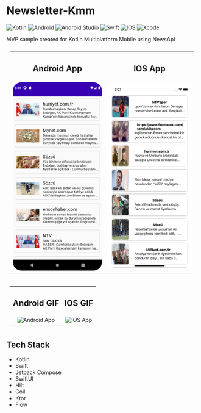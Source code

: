 # Newsletter-Kmm
![Kotlin](https://img.shields.io/badge/kotlin-%230095D5.svg?style=for-the-badge&logo=kotlin&logoColor=white)
![Android](https://img.shields.io/badge/Android-3DDC84?style=for-the-badge&logo=android&logoColor=white)
![Android Studio](https://img.shields.io/badge/Android%20Studio-3DDC84.svg?style=for-the-badge&logo=android-studio&logoColor=white)
![Swift](https://img.shields.io/badge/swift-F54A2A?style=for-the-badge&logo=swift&logoColor=white)
![IOS](https://img.shields.io/badge/iOS-000000?style=for-the-badge&logo=ios&logoColor=white)
![Xcode](https://img.shields.io/badge/Xcode-007ACC?style=for-the-badge&logo=Xcode&logoColor=white)

MVP sample created for Kotlin Multiplatform Mobile using NewsApi

<table style="padding:10px">
	<tr>
		<td align="center">
			<h2>Android App</h2>
		</td>
		<td align="center">
			<h2>IOS App</h2>
		</td>
  	</tr>
	<tr>
    	<td align="center">
			<img src="newsletter.png" alt="Android App" width="300"/>
    	</td>
		<td align="center">
			<img src="newsletter_ios.png" alt="iOS App" width="300"/>
    	</td>
  	</tr>
</table>

<table style="padding:10px">
	<tr>
		<td align="center">
			<h2>Android GIF</h2>
		</td>
		<td align="center">
			<h2>IOS GIF</h2>
		</td>
  	</tr>
	<tr>
    	<td align="center">
			<img src="newsletter.gif" alt="Android App" width="300"/>
    	</td>
		<td align="center">
			<img src="newsletter_ios.gif" alt="iOS App" width="300"/>
    	</td>
  	</tr>
</table>

## Tech Stack
- Kotlin
- Swift
- Jetpack Compose
- SwiftUI
- Hilt
- Coil
- Ktor
- Flow
